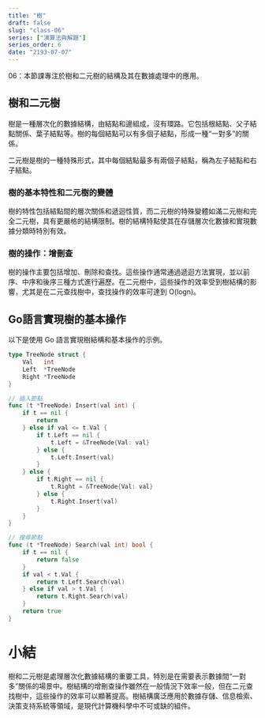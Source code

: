 ```yaml
---
title: "樹"
draft: false
slug: "class-06"
series: ["演算法與解題"]
series_order: 6
date: "2193-07-07"
---
```

06：本節課專注於樹和二元樹的結構及其在數據處理中的應用。

## 樹和二元樹
樹是一種層次化的數據結構，由結點和邊組成，沒有環路。它包括根結點、父子結點關係、葉子結點等。樹的每個結點可以有多個子結點，形成一種“一對多”的關係。

二元樹是樹的一種特殊形式，其中每個結點最多有兩個子結點，稱為左子結點和右子結點。

### 樹的基本特性和二元樹的變體
樹的特性包括結點間的層次關係和遞迴性質，而二元樹的特殊變體如滿二元樹和完全二元樹，具有更嚴格的結構限制。樹的結構特點使其在存儲層次化數據和實現數據分類時特別有效。

### 樹的操作：增刪查
樹的操作主要包括增加、刪除和查找。這些操作通常通過遞迴方法實現，並以前序、中序和後序三種方式進行遍歷。在二元樹中，這些操作的效率受到樹結構的影響，尤其是在二元查找樹中，查找操作的效率可達到 O(logn)。

## Go語言實現樹的基本操作
以下是使用 Go 語言實現樹結構和基本操作的示例。

```go
type TreeNode struct {
    Val   int
    Left  *TreeNode
    Right *TreeNode
}

// 插入節點
func (t *TreeNode) Insert(val int) {
    if t == nil {
        return
    } else if val <= t.Val {
        if t.Left == nil {
            t.Left = &TreeNode{Val: val}
        } else {
            t.Left.Insert(val)
        }
    } else {
        if t.Right == nil {
            t.Right = &TreeNode{Val: val}
        } else {
            t.Right.Insert(val)
        }
    }
}

// 搜尋節點
func (t *TreeNode) Search(val int) bool {
    if t == nil {
        return false
    }
    if val < t.Val {
        return t.Left.Search(val)
    } else if val > t.Val {
        return t.Right.Search(val)
    }
    return true
}
```

# 小結
樹和二元樹是處理層次化數據結構的重要工具，特別是在需要表示數據間“一對多”關係的場景中。樹結構的增刪查操作雖然在一般情況下效率一般，但在二元查找樹中，這些操作的效率可以顯著提高。樹結構廣泛應用於數據存儲、信息檢索、決策支持系統等領域，是現代計算機科學中不可或缺的組件。